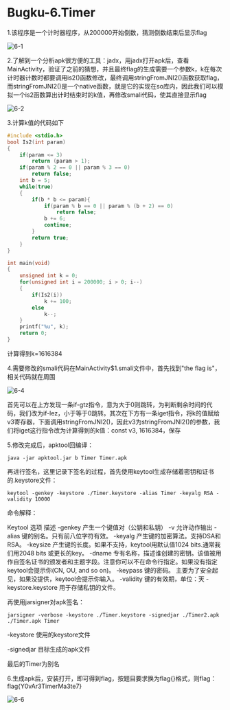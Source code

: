 # Bugku-6.Timer

1.该程序是一个计时器程序，从200000开始倒数，猜测倒数结束后显示flag

![6-1](https://github.com/OWORD/ctfimg/raw/main/Bugku/6.Timer/img/6-1.jpg)

2.了解到一个分析apk很方便的工具：jadx，用jadx打开apk后，查看MainActivity，验证了之前的猜想，并且最终flag的生成需要一个参数k，k在每次计时器计数时都要调用is2()函数修改，最终调用stringFromJNI2()函数获取flag，而stringFromJNI2()是一个native函数，就是它的实现在so库内，因此我们可以模拟一个is2函数算出计时结束时的k值，再修改smali代码，使其直接显示flag

![6-2](https://github.com/OWORD/ctfimg/raw/main/Bugku/6.Timer/img/6-2.png)

3.计算k值的代码如下

```c++
#include <stdio.h>
bool Is2(int param)
{
    if(param <= 3)
        return (param > 1);
    if(param % 2 == 0 || param % 3 == 0)
        return false;
    int b = 5;
    while(true)
    {
        if(b * b <= param){
            if(param % b == 0 || param % (b + 2) == 0)
                return false;
            b += 6;
            continue;
        }
        return true;
    }
}

int main(void)
{
    unsigned int k = 0;
    for(unsigned int i = 200000; i > 0; i--)
    {
        if(Is2(i))
            k += 100;
        else
            k--;
    }
    printf("%u", k);
    return 0;
}
```

计算得到k=1616384

4.需要修改的smali代码在MainActivity$1.smali文件中，首先找到"the flag is"，相关代码就在周围

![6-4](https://github.com/OWORD/ctfimg/raw/main/Bugku/6.Timer/img/6-4.png)

首先可以在上方发现一条if-gtz指令，意为大于0则跳转，为判断剩余时间的代码，我们改为if-lez，小于等于0跳转。其次在下方有一条iget指令，将k的值赋给v3寄存器，下面调用stringFromJNI2()，因此v3为stringFromJNI2()的参数，我们将iget这行指令改为计算得到的k值：const v3, 1616384，保存

5.修改完成后，apktool回编译：

```shell
java -jar apktool.jar b Timer Timer.apk
```

再进行签名，这里记录下签名的过程，首先使用keytool生成存储着密钥和证书的.keystore文件： 

```shell
keytool -genkey -keystore ./Timer.keystore -alias Timer -keyalg RSA -validity 10000
```

命令解释：

Keytool 选项 描述
-genkey 产生一个键值对（公钥和私钥）
-v 允许动作输出
-alias 键的别名。只有前八位字符有效。
-keyalg 产生键的加密算法。支持DSA和RSA。
-keysize 产生键的长度。如果不支持，keytool用默认值1024 bits.通常我们用2048 bits 或更长的key。
-dname 专有名称，描述谁创建的密钥。该值被用作自签名证书的颁发者和主题字段。注意你可以不在命令行指定。如果没有指定keytool会提示你(CN,
OU, and so on)。
-keypass 键的密码。 主要为了安全起见，如果没提供，keytool会提示你输入。
-validity 键的有效期，单位：天
-keystore.keystore 用于存储私钥的文件。

再使用jarsigner对apk签名：

```shell
jarsigner -verbose -keystore ./Timer.keystore -signedjar ./Timer2.apk ./Timer.apk Timer
```

-keystore 使用的keystore文件

-signedjar 目标生成的apk文件

最后的Timer为别名

6.生成apk后，安装打开，即可得到flag，按题目要求换为flag{}格式，则flag：flag{Y0vAr3TimerMa3te7}

![6-6](https://github.com/OWORD/ctfimg/raw/main/Bugku/6.Timer/img/6-6.jpg)